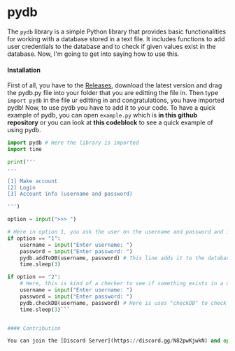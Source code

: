 # pydb

The `pydb` library is a simple Python library that provides basic functionalities for working with a database stored in a text file. It includes functions to add user credentials to the database and to check if given values exist in the database.
Now, I'm going to get into saying how to use this.

#### Installation

First of all, you have to the [Releases](https://github.com/eyesdev/pydb/releases), download the latest version and drag the pydb.py file into your folder that you are editting the file in. Then type `import pydb` in the file ur editting in and congratulations, you have imported pydb!
Now, to use pydb you have to add it to your code.
To have a quick example of pydb, you can open `example.py` which is **in this github repository** or you can look at **this codeblock** to see a quick example of using pydb.

```python
import pydb # Here the library is imported
import time

print('''
...

[1] Make account
[2] Login
[3] Account info (username and password)

''')

option = input(">>> ")

# Here in option 1, you ask the user on the username and password and it adds it to the database.
if option == "1":
    username = input("Enter username: ")
    password = input("Enter password: ")
    pydb.addToDB(username, password) # This line adds it to the database. It takes username and password and puts it into the database.
    time.sleep(3)

if option == "2":
    # Here, this is kind of a checker to see if something exists in a database.
    username = input("Enter username: ")
    password = input("Enter password: ")
    pydb.checkDB(username, password) # Here is uses "checkDB" to check if the user registered an account or not and it tells if it exists.
    time.sleep(3)```


#### Contribution

You can join the [Discord Server](https://discord.gg/N82pwKjwkN) and open a ticket to report bugs and contribute/apply for contribution!
